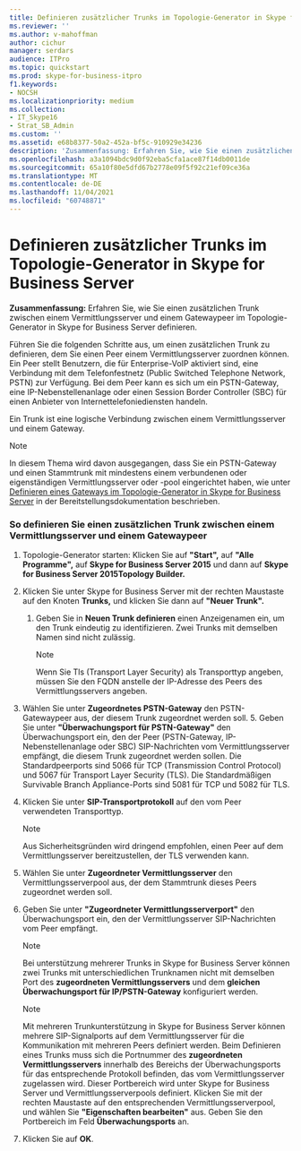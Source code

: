 ```yaml
---
title: Definieren zusätzlicher Trunks im Topologie-Generator in Skype for Business Server
ms.reviewer: ''
ms.author: v-mahoffman
author: cichur
manager: serdars
audience: ITPro
ms.topic: quickstart
ms.prod: skype-for-business-itpro
f1.keywords:
- NOCSH
ms.localizationpriority: medium
ms.collection:
- IT_Skype16
- Strat_SB_Admin
ms.custom: ''
ms.assetid: e68b8377-50a2-452a-bf5c-910929e34236
description: 'Zusammenfassung: Erfahren Sie, wie Sie einen zusätzlichen Trunk zwischen einem Vermittlungsserver und einem Gatewaypeer im Topologie-Generator in Skype for Business Server definieren.'
ms.openlocfilehash: a3a1094bdc9d0f92eba5cfa1ace87f14db0011de
ms.sourcegitcommit: 65a10f80e5dfd67b2778e09f5f92c21ef09ce36a
ms.translationtype: MT
ms.contentlocale: de-DE
ms.lasthandoff: 11/04/2021
ms.locfileid: "60748871"
---
```

# <a name="define-additional-trunks-in-topology-builder-in-skype-for-business-server"></a>Definieren zusätzlicher Trunks im Topologie-Generator in Skype for Business Server
 
**Zusammenfassung:** Erfahren Sie, wie Sie einen zusätzlichen Trunk zwischen einem Vermittlungsserver und einem Gatewaypeer im Topologie-Generator in Skype for Business Server definieren.
  
Führen Sie die folgenden Schritte aus, um einen zusätzlichen Trunk zu definieren, dem Sie einen Peer einem Vermittlungsserver zuordnen können. Ein Peer stellt Benutzern, die für Enterprise-VoIP aktiviert sind, eine Verbindung mit dem Telefonfestnetz (Public Switched Telephone Network, PSTN) zur Verfügung. Bei dem Peer kann es sich um ein PSTN-Gateway, eine IP-Nebenstellenanlage oder einen Session Border Controller (SBC) für einen Anbieter von Internettelefoniediensten handeln.
  
Ein Trunk ist eine logische Verbindung zwischen einem Vermittlungsserver und einem Gateway.
  
> [!NOTE]
> In diesem Thema wird davon ausgegangen, dass Sie ein PSTN-Gateway und einen Stammtrunk mit mindestens einem verbundenen oder eigenständigen Vermittlungsserver oder -pool eingerichtet haben, wie unter [Definieren eines Gateways im Topologie-Generator in Skype for Business Server](define-a-gateway.md) in der Bereitstellungsdokumentation beschrieben.
  
### <a name="to-define-an-additional-trunk-between-a-mediation-server-and-a-gateway-peer"></a>So definieren Sie einen zusätzlichen Trunk zwischen einem Vermittlungsserver und einem Gatewaypeer

1. Topologie-Generator starten: Klicken Sie auf **"Start",** auf **"Alle Programme",** auf **Skype for Business Server 2015** und dann auf **Skype for Business Server 2015Topology Builder.**
    
2. Klicken Sie unter Skype for Business Server mit der rechten Maustaste auf den Knoten **Trunks,** und klicken Sie dann auf **"Neuer Trunk".**
   1. Geben Sie in **Neuen Trunk definieren** einen Anzeigenamen ein, um den Trunk eindeutig zu identifizieren. Zwei Trunks mit demselben Namen sind nicht zulässig.
    
      > [!NOTE]
      > Wenn Sie Tls (Transport Layer Security) als Transporttyp angeben, müssen Sie den FQDN anstelle der IP-Adresse des Peers des Vermittlungsservers angeben. 
  
3. Wählen Sie unter **Zugeordnetes PSTN-Gateway** den PSTN-Gatewaypeer aus, der diesem Trunk zugeordnet werden soll.
    5. Geben Sie unter **"Überwachungsport für PSTN-Gateway"** den Überwachungsport ein, den der Peer (PSTN-Gateway, IP-Nebenstellenanlage oder SBC) SIP-Nachrichten vom Vermittlungsserver empfängt, die diesem Trunk zugeordnet werden sollen. Die Standardpeerports sind 5066 für TCP (Transmission Control Protocol) und 5067 für Transport Layer Security (TLS). Die Standardmäßigen Survivable Branch Appliance-Ports sind 5081 für TCP und 5082 für TLS.
    
4. Klicken Sie unter **SIP-Transportprotokoll** auf den vom Peer verwendeten Transporttyp.
    
    > [!NOTE]
    > Aus Sicherheitsgründen wird dringend empfohlen, einen Peer auf dem Vermittlungsserver bereitzustellen, der TLS verwenden kann. 
  
5. Wählen Sie unter **Zugeordneter Vermittlungsserver** den Vermittlungsserverpool aus, der dem Stammtrunk dieses Peers zugeordnet werden soll.
    
6. Geben Sie unter **"Zugeordneter Vermittlungsserverport"** den Überwachungsport ein, den der Vermittlungsserver SIP-Nachrichten vom Peer empfängt.
    
    > [!NOTE]
    > Bei unterstützung mehrerer Trunks in Skype for Business Server können zwei Trunks mit unterschiedlichen Trunknamen nicht mit demselben Port des **zugeordneten Vermittlungsservers** und dem **gleichen Überwachungsport für IP/PSTN-Gateway** konfiguriert werden.
  
    > [!NOTE]
    > Mit mehreren Trunkunterstützung in Skype for Business Server können mehrere SIP-Signalports auf dem Vermittlungsserver für die Kommunikation mit mehreren Peers definiert werden. Beim Definieren eines Trunks muss sich die Portnummer des **zugeordneten Vermittlungsservers** innerhalb des Bereichs der Überwachungsports für das entsprechende Protokoll befinden, das vom Vermittlungsserver zugelassen wird. Dieser Portbereich wird unter Skype for Business Server und Vermittlungsserverpools definiert. Klicken Sie mit der rechten Maustaste auf den entsprechenden Vermittlungsserverpool, und wählen Sie **"Eigenschaften bearbeiten"** aus. Geben Sie den Portbereich im Feld **Überwachungsports** an.
  
7. Klicken Sie auf **OK**. 
    

